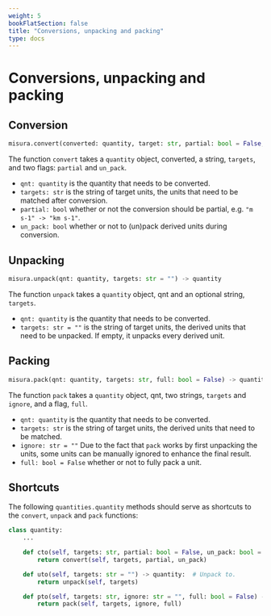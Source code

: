 ```yaml
---
weight: 5
bookFlatSection: false
title: "Conversions, unpacking and packing"
type: docs
---
```


# Conversions, unpacking and packing

## Conversion

```python
misura.convert(converted: quantity, target: str, partial: bool = False, un_pack: bool = False) -> quantity
```

The function `convert` takes a `quantity` object, converted, a string, `targets`, and two flags: `partial` and `un_pack`.

- `qnt: quantity` is the quantity that needs to be converted.
- `targets: str` is the string of target units, the units that need to be matched after conversion.
- `partial: bool` whether or not the conversion should be partial, e.g. `"m s-1" -> "km s-1"`.
- `un_pack: bool` whether or not to (un)pack derived units during conversion.

## Unpacking

```python
misura.unpack(qnt: quantity, targets: str = "") -> quantity
```

The function `unpack` takes a `quantity` object, qnt and an optional string, `targets`.

- `qnt: quantity` is the quantity that needs to be converted.
- `targets: str = ""` is the string of target units, the derived units that need to be unpacked. If empty, it unpacks every derived unit.

## Packing

```python
misura.pack(qnt: quantity, targets: str, full: bool = False) -> quantity
```

The function `pack` takes a `quantity` object, qnt, two strings, `targets` and `ignore`, and a flag, `full`.

- `qnt: quantity` is the quantity that needs to be converted.
- `targets: str` is the string of target units, the derived units that need to be matched.
- `ignore: str = ""` Due to the fact that `pack` works by first unpacking the units, some units can be manually ignored to enhance the final result.
- `full: bool = False` whether or not to fully pack a unit.

## Shortcuts

The following `quantities.quantity` methods should serve as shortcuts to the `convert`, `unpack` and `pack` functions:

``` python
class quantity:
	...

    def cto(self, targets: str, partial: bool = False, un_pack: bool = True) -> quantity:  # Convert to.
        return convert(self, targets, partial, un_pack)

    def uto(self, targets: str = "") -> quantity:  # Unpack to.
        return unpack(self, targets)

    def pto(self, targets: str, ignore: str = "", full: bool = False) -> quantity:  # Pack to.
        return pack(self, targets, ignore, full)
```